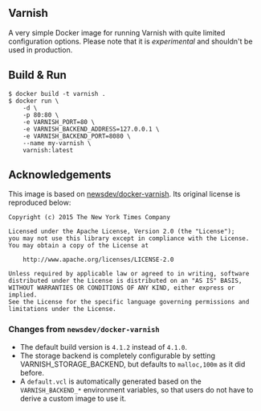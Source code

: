 Varnish
-------
A very simple Docker image for running Varnish with quite limited configuration
options. Please note that it is *experimental* and shouldn't be used in production.

## Build & Run

```
$ docker build -t varnish .
$ docker run \
	-d \
	-p 80:80 \
	-e VARNISH_PORT=80 \
	-e VARNISH_BACKEND_ADDRESS=127.0.0.1 \
	-e VARNISH_BACKEND_PORT=8080 \
	--name my-varnish \
	varnish:latest
```

## Acknowledgements
This image is based on [newsdev/docker-varnish](https://github.com/newsdev/docker-varnish).
Its original license is reproduced below:

```
Copyright (c) 2015 The New York Times Company

Licensed under the Apache License, Version 2.0 (the "License");
you may not use this library except in compliance with the License.
You may obtain a copy of the License at

    http://www.apache.org/licenses/LICENSE-2.0

Unless required by applicable law or agreed to in writing, software
distributed under the License is distributed on an "AS IS" BASIS,
WITHOUT WARRANTIES OR CONDITIONS OF ANY KIND, either express or implied.
See the License for the specific language governing permissions and
limitations under the License.
```

### Changes from `newsdev/docker-varnish`

  - The default build version is `4.1.2` instead of `4.1.0`.
  - The storage backend is completely configurable by setting
    VARNISH_STORAGE_BACKEND, but defaults to `malloc,100m` as it did before.
  - A `default.vcl` is automatically generated based on the `VARNISH_BACKEND_*`
    environment variables, so that users do not have to derive a custom image
    to use it.
